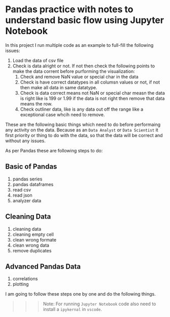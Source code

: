 # Pandas practice with notes to understand basic flow using Jupyter Notebook

In this project I run multiple code as an example to full-fill the following issues:

1. Load the data of csv file
1. Check is data alright or not. If not then check the following points to make the data corrent before purforming the visualization:
    1. Check and remove NaN value or special char in the data
    1. Check is have correct datatypes in all columsn values or not, if not then make all data in same datatype.
    1. Check is data correct means not NaN or special char measn the data is right like is 199 or 1.99 if the data is not right then remove that data means the row.
    1. Check outliner data, like is any data out off the range like a exceptional case whcih need to remove.

These are the following basic things which need to do before performaing any activity on the data. Because as an `Data Analyst` or `Data Scientist` it first priority or thing to do with the data, so that the data will be correct and without any issues.

As per Pandas these are following steps to do:

## Basic of Pandas

1. pandas series
1. pandas dataframes
1. read csv
1. read json
1. analyzer data

## Cleaning Data

1. cleaning data
1. cleaning empty cell
1. clean wrong formate
1. clean wrong data
1. remove duplicates

## Advanced Pandas Data

1. correlations
1. plotting

I am going to follow these steps one by one and do the following things.

>>>Note: For running `Jupyter Notebook` code also need to install a `ipykernal` in `vscode`.